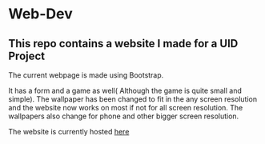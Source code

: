 # Web-Dev
## This repo contains a website I made for a UID Project

The current webpage is made using Bootstrap.

It has a form and a game as well( Although the game is quite small and simple).
The wallpaper has been changed to fit in the any screen resolution and the website now works on most if not for all screen resolution.
The wallpapers also change for phone and other bigger screen resolution.

The website is currently hosted [here](https://akashharikumar.netlify.app)


